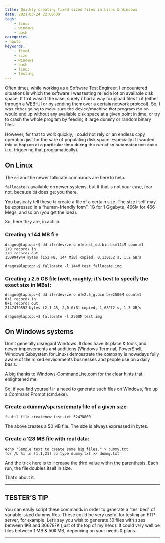 ```yaml
---
title: Quickly creating fixed sized files in Linux & Windows
date: 2021-03-24 22:00:00
tags:
    - linux
    - windows
    - bash
categories:
- howto
keywords:
    - fixed
    - size
    - windows
    - bash
    - linux
    - testing
---
```


Often times, while working as a Software Test Engineer, I encountered situations in which the software I was testing relied a lot on available disk space. If that wasn’t the case, surely it had a way to upload files to it (either through a WEB-UI or by sending them over a certain network protocol). So, I was either going to make sure the device/machine that program ran on would end up without any available disk space at a given point in time, or try to crash the whole program by feeding it large dummy or random binary files.

However, for that to work quickly, I could not rely on an endless copy operation just for the sake of populating disk space. Especially if I wanted this to happen at a particular time during the run of an automated test case (i.e. triggering that programatically).

## On Linux

The ```dd``` and the newer fallocate commands are here to help.

```fallocate``` is available on newer systems, but if that is not your case, fear not, because ```dd``` does get you there.

You basically tell these to create a file of a certain size. The size itself may be expressed in a “human-friendly form”: 1G for 1 Gigabyte, 466M for 466 Megs, and so on (you get the idea).

So, here they are, in action.

### Creating a 144 MB file
```
dragos@laptop:~$ dd if=/dev/zero of=test_dd.bin bs=144M count=1
1+0 records in
1+0 records out
150994944 bytes (151 MB, 144 MiB) copied, 0,130152 s, 1,2 GB/s
```
```
dragos@laptop:~$ fallocate -l 144M test_fallocate.img
```

### Creating a 2.5 GB file (well, roughly; it’s best to specify the exact size in MBs):
```
dragos@laptop:~$ dd if=/dev/zero of=2.5_g.bin bs=2500M count=1
0+1 records in
0+1 records out
2147479552 bytes (2,1 GB, 2,0 GiB) copied, 1,68972 s, 1,3 GB/s
```
```
dragos@laptop:~$ fallocate -l 2500M test.img
```
## On Windows systems

Don’t generally disregard Windows. It does have its place & tools, and newer improvements and additions (Windows Terminal, PowerShell, Windows Subsystem for Linux) demonstrate the company is nowadays fully aware of the mixed environments businesses and people use on a daily basis.

A big thanks to Windows-CommandLine.com for the clear hints that enlightened me.

So, if you find yourself in a need to generate such files on Windows, fire up a Command Prompt (cmd.exe).

### Create a dummy/sparse/empty file of a given size
```
fsutil file createnew test.txt 52428800
```
The above creates a 50 MB file. The size is always expressed in bytes.

### Create a 128 MB file with real data:
```
echo "Sample text to create some big files." > dummy.txt
for /L %i in (1,1,21) do type dummy.txt >> dummy.txt
```
And the trick here is to increase the third value within the parenthesis. Each run, the file doubles itself in size.

That’s about it.
***
## TESTER’S TIP

You can easily script these commands in order to generate a “test bed” of variable-sized dummy files. These could be very useful for testing an FTP server, for example. Let’s say you wish to generate 50 files with sizes between 1KB and 366787K (just of the top of my head). It could very well be files between 1 MB & 500 MB, depending on your needs & plans.
***